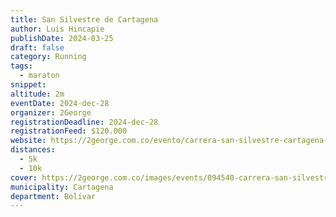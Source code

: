 ```yaml
---
title: San Silvestre de Cartagena
author: Luis Hincapie
publishDate: 2024-03-25
draft: false
category: Running
tags:
  - maraton
snippet:
altitude: 2m
eventDate: 2024-dec-28
organizer: 2George
registrationDeadline: 2024-dec-28
registrationFeed: $120.000
website: https://2george.com.co/evento/carrera-san-silvestre-cartagena-2024
distances:
  - 5k
  - 10k
cover: https://2george.com.co/images/events/094540-carrera-san-silvestre-cartagena-2024.webp
municipality: Cartagena
department: Bolívar
---
```

